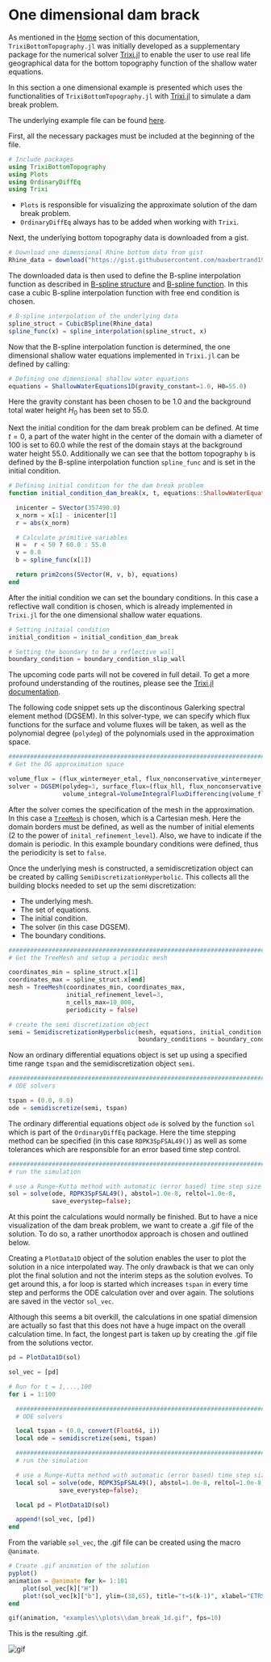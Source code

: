 # One dimensional dam brack

As mentioned in the [Home](https://maxbertrand1996.github.io/TrixiBottomTopography.jl/dev/)
section of this documentation, `TrixiBottomTopography.jl` was initially developed as a
supplementary package for the numerical solver [Trixi.jl](https://github.com/trixi-framework/Trixi.jl)
to enable the user to use real life geographical data for the bottom topography
function of the shallow water equations.

In this section a one dimensional example is presented which uses the functionalities of
`TrixiBottomTopography.jl` with [Trixi.jl](https://github.com/trixi-framework/Trixi.jl)
to simulate a dam break problem.

The underlying example file can be found [here](https://github.com/maxbertrand1996/TrixiBottomTopography.jl/blob/main/examples/trixi_dam_break_1D.jl).

First, all the necessary packages must be included at the beginning of the file.
```julia
# Include packages
using TrixiBottomTopography
using Plots
using OrdinaryDiffEq
using Trixi
```
- `Plots` is responsible for visualizing the approximate solution of the dam break problem.
- `OrdinaryDiffEq` always has to be added when working with `Trixi`.

Next, the underlying bottom topography data is downloaded from a gist.
```julia
# Download one dimensional Rhine bottom data from gist
Rhine_data = download("https://gist.githubusercontent.com/maxbertrand1996/19c33682b99bfb1cc3116f31dd49bdb9/raw/d96499a1ffe250bc8e4cca8622779bae61543fd8/Rhine_data_1D_40_x_841.txt")
```
The downloaded data is then used to define the B-spline interpolation function as described in
[B-spline structure]("https://maxbertrand1996.github.io/TrixiBottomTopography.jl/dev/structure/")
and [B-spline function]("https://maxbertrand1996.github.io/TrixiBottomTopography.jl/dev/function/").
In this case a cubic B-spline interpolation function with free end condition is chosen.
```julia
# B-spline interpolation of the underlying data
spline_struct = CubicBSpline(Rhine_data)
spline_func(x) = spline_interpolation(spline_struct, x)
```
Now that the B-spline interpolation function is determined, the one dimensional shallow water equations implemented in `Trixi.jl` can be defined by calling:
```julia
# Defining one dimensional shallow water equations
equations = ShallowWaterEquations1D(gravity_constant=1.0, H0=55.0)
```
Here the gravity constant has been chosen to be $1.0$ and the background
total water height $H_0$ has been set to $55.0$.

Next the initial condition for the dam break problem can be defined.
At time $t=0$, a part of the water hight in the center of the domain with a diameter of $100$
is set to $60.0$ while the rest of the domain stays at the background water height $55.0$.
Additionally we can see that the bottom topography `b` is defined by the
B-spline interpolation function `spline_func` and is set in the initial condition.
```julia
# Defining initial condition for the dam break problem
function initial_condition_dam_break(x, t, equations::ShallowWaterEquations1D)

  inicenter = SVector(357490.0)
  x_norm = x[1] - inicenter[1]
  r = abs(x_norm)

  # Calculate primitive variables
  H =  r < 50 ? 60.0 : 55.0
  v = 0.0
  b = spline_func(x[1])

  return prim2cons(SVector(H, v, b), equations)
end
```
After the initial condition we can set the boundary conditions.
In this case a reflective wall condition is chosen, which is already implemented
in `Trixi.jl` for the one dimensional shallow water equations.
```julia
# Setting initaial condition
initial_condition = initial_condition_dam_break

# Setting the boundary to be a reflective wall
boundary_condition = boundary_condition_slip_wall
```
The upcoming code parts will not be covered in full detail.
To get a more profound understanding of the routines, please see the
[Trixi.jl documentation](https://trixi-framework.github.io/Trixi.jl/stable/).

The following code snippet sets up the discontinous Galerking spectral element method (DGSEM).
In this solver-type, we can specify which flux functions for the surface and volume fluxes
will be taken, as well as the polynomial degree (`polydeg`) of the polynomials used
in the approximation space.
```julia
###############################################################################
# Get the DG approximation space

volume_flux = (flux_wintermeyer_etal, flux_nonconservative_wintermeyer_etal)
solver = DGSEM(polydeg=3, surface_flux=(flux_hll, flux_nonconservative_fjordholm_etal),
               volume_integral=VolumeIntegralFluxDifferencing(volume_flux))
```
After the solver comes the specification of the mesh in the approximation.
In this case a [`TreeMesh`](https://trixi-framework.github.io/Trixi.jl/stable/meshes/tree_mesh/) is chosen, which is a Cartesian mesh.
Here the domain borders must be defined, as well as the number of initial elements
($2$ to the power of `inital_refinement_level`).
Also, we have to indicate if the domain is periodic.
In this example boundary conditions were defined, thus the periodicity is set to `false`.

Once the underlying mesh is constructed, a semidiscretization object can be created
by calling `SemiDiscretizationHyperbolic`. This collects all the building blocks needed to set up the semi discretization:
- The underlying mesh.
- The set of equations.
- The initial condition.
- The solver (in this case DGSEM).
- The boundary conditions.
```julia
###############################################################################
# Get the TreeMesh and setup a periodic mesh

coordinates_min = spline_struct.x[1]
coordinates_max = spline_struct.x[end]
mesh = TreeMesh(coordinates_min, coordinates_max,
                initial_refinement_level=3,
                n_cells_max=10_000,
                periodicity = false)

# create the semi discretization object
semi = SemidiscretizationHyperbolic(mesh, equations, initial_condition, solver,
                                    boundary_conditions = boundary_condition)
```
Now an ordinary differential equations object is set up using a specified time range `tspan` and the semidiscretization object `semi`.
```julia
###############################################################################
# ODE solvers

tspan = (0.0, 0.0)
ode = semidiscretize(semi, tspan)
```
The ordinary differential equations object `ode` is solved by the function `sol`
which is part of the `OrdinaryDiffEq` package. Here the time stepping method can
be specified (in this case `RDPK3SpFSAL49()`) as well as some tolerances which
are responsible for an error based time step control.
```julia
###############################################################################
# run the simulation

# use a Runge-Kutta method with automatic (error based) time step size control
sol = solve(ode, RDPK3SpFSAL49(), abstol=1.0e-8, reltol=1.0e-8,
            save_everystep=false);
```
At this point the calculations would normally be finished.
But to have a nice visualization of the dam break problem, we want to create a .gif
file of the solution. To do so, a rather unorthodox approach is chosen and outlined below.

Creating a `PlotData1D` object of the solution enables the user to plot the solution
in a nice interpolated way. The only drawback is that we can only plot the final solution and
not the interim steps as the solution evolves. To get around this, a for loop is started which
increases `tspan` in every time step and performs the ODE calculation over and over again.
The solutions are saved in the vector `sol_vec`.

Although this seems a bit overkill, the calculations in one spatial dimension are actually
so fast that this does not have a huge impact on the overall calculation time.
In fact, the longest part is taken up by creating the .gif file from the solutions vector.

```julia
pd = PlotData1D(sol)

sol_vec = [pd]

# Run for t = 1,...,100
for i = 1:100

  ###############################################################################
  # ODE solvers

  local tspan = (0.0, convert(Float64, i))
  local ode = semidiscretize(semi, tspan)

  ###############################################################################
  # run the simulation

  # use a Runge-Kutta method with automatic (error based) time step size control
  local sol = solve(ode, RDPK3SpFSAL49(), abstol=1.0e-8, reltol=1.0e-8,
              save_everystep=false);

  local pd = PlotData1D(sol)

  append!(sol_vec, [pd])
end
```
From the variable `sol_vec`, the .gif file can be created using the macro `@animate`.
```julia
# Create .gif animation of the solution
pyplot()
animation = @animate for k= 1:101
    plot(sol_vec[k]["H"])
    plot!(sol_vec[k]["b"], ylim=(38,65), title="t=$(k-1)", xlabel="ETRS89 East", ylabel="DHHN2016")
end

gif(animation, "examples\\plots\\dam_break_1d.gif", fps=10)
```
This is the resulting .gif.

![gif](https://user-images.githubusercontent.com/25242486/203405815-dd95f4d9-f9cb-46ce-96a7-aea00bba0cad.gif)